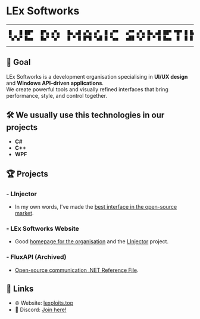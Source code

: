 # LEx Softworks
<hr>

```md
 █   █ ██▀   █▀▄ ▄▀▄   █▄ ▄█ ▄▀▄ ▄▀  █ ▄▀▀   ▄▀▀ ▄▀▄ █▄ ▄█ ██▀ ▀█▀ █ █▄ ▄█ ██▀ ▄▀▀      
 ▀▄▀▄▀ █▄▄   █▄▀ ▀▄▀   █ ▀ █ █▀█ ▀▄█ █ ▀▄▄   ▄██ ▀▄▀ █ ▀ █ █▄▄  █  █ █ ▀ █ █▄▄ ▄██ ▄ ▄ ▄
```
<hr>

## 🎯 Goal
LEx Softworks is a development organisation specialising in **UI/UX design** and **Windows API–driven applications**.\
We create powerful tools and visually refined interfaces that bring performance, style, and control together.

## 🛠 We usually use this technologies in our projects
* **C#**
* **C++**
* **WPF**

## 🏆 Projects
### - LInjector
- In my own words, I've made the [best interface in the open-source market](https://github.com/lexteamz/LInjector).
### - LEx Softworks Website
- Good [homepage for the organisation](https://github.com/lexteamz/website) and the [LInjector](https://github.com/lexteamz/LInjector) project.
### - FluxAPI (Archived)
- [Open-source communication .NET Reference File](https://github.com/lexteamz/FluxAPI).

## 📡 Links
* 🌐 Website: [lexploits.top](https://lexploits.top)
* 💬 Discord: [Join here!](https://discord.com/invite/NQY28YSVAb)
